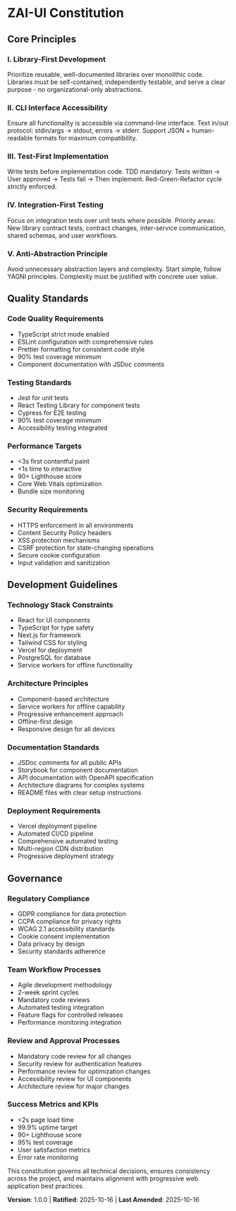 <!-- Sync Impact Report -->
<!-- Version change: 1.0.0 (initial constitution) -->
<!-- Modified principles: All principles newly established -->
<!-- Added sections: Quality Standards, Development Guidelines, Governance -->
<!-- Removed sections: None -->
<!-- Templates requiring updates: plan-template.md, spec-template.md, tasks-template.md (✅ updated) -->
<!-- Follow-up TODOs: None - all templates updated -->

# ZAI-UI Constitution

## Core Principles

### I. Library-First Development
Prioritize reusable, well-documented libraries over monolithic code. Libraries must be self-contained, independently testable, and serve a clear purpose - no organizational-only abstractions.

### II. CLI Interface Accessibility
Ensure all functionality is accessible via command-line interface. Text in/out protocol: stdin/args → stdout, errors → stderr. Support JSON + human-readable formats for maximum compatibility.

### III. Test-First Implementation
Write tests before implementation code. TDD mandatory: Tests written → User approved → Tests fail → Then implement. Red-Green-Refactor cycle strictly enforced.

### IV. Integration-First Testing
Focus on integration tests over unit tests where possible. Priority areas: New library contract tests, contract changes, inter-service communication, shared schemas, and user workflows.

### V. Anti-Abstraction Principle
Avoid unnecessary abstraction layers and complexity. Start simple, follow YAGNI principles. Complexity must be justified with concrete user value.

## Quality Standards

### Code Quality Requirements
- TypeScript strict mode enabled
- ESLint configuration with comprehensive rules
- Prettier formatting for consistent code style
- 90% test coverage minimum
- Component documentation with JSDoc comments

### Testing Standards
- Jest for unit tests
- React Testing Library for component tests
- Cypress for E2E testing
- 90% test coverage minimum
- Accessibility testing integrated

### Performance Targets
- <3s first contentful paint
- <1s time to interactive
- 90+ Lighthouse score
- Core Web Vitals optimization
- Bundle size monitoring

### Security Requirements
- HTTPS enforcement in all environments
- Content Security Policy headers
- XSS protection mechanisms
- CSRF protection for state-changing operations
- Secure cookie configuration
- Input validation and sanitization

## Development Guidelines

### Technology Stack Constraints
- React for UI components
- TypeScript for type safety
- Next.js for framework
- Tailwind CSS for styling
- Vercel for deployment
- PostgreSQL for database
- Service workers for offline functionality

### Architecture Principles
- Component-based architecture
- Service workers for offline capability
- Progressive enhancement approach
- Offline-first design
- Responsive design for all devices

### Documentation Standards
- JSDoc comments for all public APIs
- Storybook for component documentation
- API documentation with OpenAPI specification
- Architecture diagrams for complex systems
- README files with clear setup instructions

### Deployment Requirements
- Vercel deployment pipeline
- Automated CI/CD pipeline
- Comprehensive automated testing
- Multi-region CDN distribution
- Progressive deployment strategy

## Governance

### Regulatory Compliance
- GDPR compliance for data protection
- CCPA compliance for privacy rights
- WCAG 2.1 accessibility standards
- Cookie consent implementation
- Data privacy by design
- Security standards adherence

### Team Workflow Processes
- Agile development methodology
- 2-week sprint cycles
- Mandatory code reviews
- Automated testing integration
- Feature flags for controlled releases
- Performance monitoring integration

### Review and Approval Processes
- Mandatory code review for all changes
- Security review for authentication features
- Performance review for optimization changes
- Accessibility review for UI components
- Architecture review for major changes

### Success Metrics and KPIs
- <2s page load time
- 99.9% uptime target
- 90+ Lighthouse score
- 95% test coverage
- User satisfaction metrics
- Error rate monitoring

This constitution governs all technical decisions, ensures consistency across the project, and maintains alignment with progressive web application best practices.

**Version**: 1.0.0 | **Ratified**: 2025-10-16 | **Last Amended**: 2025-10-16